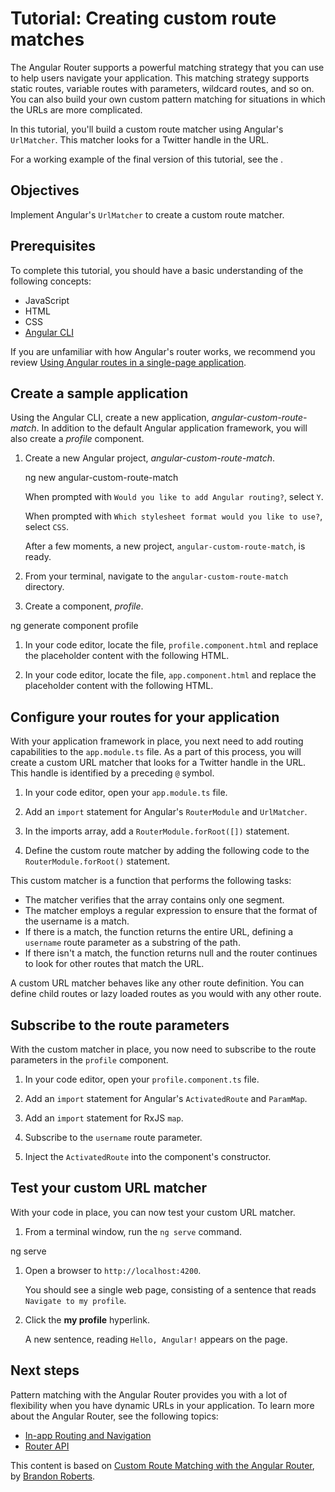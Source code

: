 # Tutorial: Creating custom route matches

The Angular Router supports a powerful matching strategy that you can use to help users navigate your application. This matching strategy supports static routes, variable routes with parameters, wildcard routes, and so on. You can also build your own custom pattern matching for situations in which the URLs are more complicated.

In this tutorial, you'll build a custom route matcher using Angular's `UrlMatcher`. This matcher looks for a Twitter handle in the URL.

For a working example of the final version of this tutorial, see the <live-example></live-example>.

## Objectives

Implement Angular's `UrlMatcher` to create a custom route matcher.

## Prerequisites

To complete this tutorial, you should have a basic understanding of the following concepts:

* JavaScript
* HTML
* CSS
* [Angular CLI](/cli)

If you are unfamiliar with how Angular's router works, we recommend you review [Using Angular routes in a single-page application](guide/router-tutorial).

## Create a sample application

Using the Angular CLI, create a new application, _angular-custom-route-match_. In addition to the default Angular application framework, you will also create a _profile_ component.

1. Create a new Angular project, _angular-custom-route-match_.

   <code-example language="sh">
   ng new angular-custom-route-match
   </code-example>

   When prompted with `Would you like to add Angular routing?`, select `Y`.

   When prompted with `Which stylesheet format would you like to use?`, select `CSS`.

   After a few moments, a new project, `angular-custom-route-match`, is ready.

1. From your terminal, navigate to the `angular-custom-route-match` directory.

1. Create a component, _profile_.

  <code-example language="sh">
   ng generate component profile
  </code-example>

1. In your code editor, locate the file, `profile.component.html` and replace
   the placeholder content with the following HTML.

   <code-example path="routing-with-urlmatcher/src/app/profile/profile.component.html" header="routing-with-urlmatcher/src/app/profile/profile.component.html"></code-example>

1. In your code editor, locate the file, `app.component.html` and replace
   the placeholder content with the following HTML.
    
   <code-example path="routing-with-urlmatcher/src/app/profile/profile.component.html" header="routing-with-urlmatcher/src/app/profile/profile.component.html"></code-example>

## Configure your routes for your application

With your application framework in place, you next need to add routing capabilities to the `app.module.ts` file. As a part of this process, you will create a custom URL matcher that looks for a Twitter handle in the URL. This handle is identified by a preceding `@` symbol.

1. In your code editor, open your `app.module.ts` file.

1. Add an `import` statement for Angular's `RouterModule` and `UrlMatcher`.

   <code-example path="routing-with-urlmatcher/src/app/app.module.ts" header="routing-with-urlmatcher/src/app/app.module.ts" region="import"></code-example>

1. In the imports array, add a `RouterModule.forRoot([])` statement.

   <code-example path="routing-with-urlmatcher/src/app/app.module.ts" header="routing-with-urlmatcher/src/app/app.module.ts" region="imports-array"></code-example>

1. Define the custom route matcher by adding the following code to the `RouterModule.forRoot()` statement.

   <code-example path="routing-with-urlmatcher/src/app/app.module.ts" header="routing-with-urlmatcher/src/app/app.module.ts" region="matcher"></code-example>

This custom matcher is a function that performs the following tasks:

* The matcher verifies that the array contains only one segment.
* The matcher employs a regular expression to ensure that the format of the username is a match.
* If there is a match, the function returns the entire URL, defining a `username` route parameter as a substring of the path. 
* If there isn't a match, the function returns null and the router continues to look for other routes that match the URL.

<div class="is-helpful">

A custom URL matcher behaves like any other route definition. You can define child routes or lazy loaded routes as you would with any other route.

</div>

## Subscribe to the route parameters

With the custom matcher in place, you now need to subscribe to the route parameters in the `profile` component.

1. In your code editor, open your `profile.component.ts` file.

1. Add an `import` statement for Angular's `ActivatedRoute` and `ParamMap`.

   <code-example path="routing-with-urlmatcher/src/app/profile/profile.component.ts" header="routing-with-urlmatcher/src/app/profile/profile.component.ts" region="activated-route-and-parammap"></code-example>

1. Add an `import` statement for RxJS `map`.

   <code-example path="routing-with-urlmatcher/src/app/profile/profile.component.ts" header="routing-with-urlmatcher/src/app/profile/profile.component.ts" region="rxjs-map"></code-example>

1. Subscribe to the `username` route parameter.

   <code-example path="routing-with-urlmatcher/src/app/profile/profile.component.ts" header="routing-with-urlmatcher/src/app/profile/profile.component.ts" region="subscribe"></code-example>

1. Inject the `ActivatedRoute` into the component's constructor.

   <code-example path="routing-with-urlmatcher/src/app/profile/profile.component.ts" header="routing-with-urlmatcher/src/app/profile/profile.component.ts" region="activatedroute"></code-example>

## Test your custom URL matcher

With your code in place, you can now test your custom URL matcher.

1. From a terminal window, run the `ng serve` command.

  <code-example language="sh">
   ng serve
  </code-example>

1. Open a browser to `http://localhost:4200`.

   You should see a single web page, consisting of a sentence that reads `Navigate to my profile`.

1. Click the **my profile** hyperlink.

   A new sentence, reading `Hello, Angular!` appears on the page.

## Next steps

Pattern matching with the Angular Router provides you with a lot of flexibility when you have dynamic URLs in your application. To learn more about the Angular Router,  see the following topics:

* [In-app Routing and Navigation](/guide/router)
* [Router API](/api/router)

<div class="alert is-helpful">

This content is based on [Custom Route Matching with the Angular Router](https://medium.com/@brandontroberts/custom-route-matching-with-the-angular-router-fbdd48665483), by [Brandon Roberts](https://twitter.com/brandontroberts).

</div>
